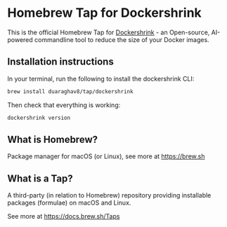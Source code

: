# Homebrew Tap for Dockershrink
This is the official Homebrew Tap for [Dockershrink](https://github.com/duaraghav8/dockershrink) - an Open-source, AI-powered commandline tool to reduce the size of your Docker images.

## Installation instructions
In your terminal, run the following to install the dockershrink CLI:

```bash
brew install duaraghav8/tap/dockershrink
```

Then check that everything is working:
```bash
dockershrink version
```

## What is Homebrew?

Package manager for macOS (or Linux), see more at https://brew.sh

## What is a Tap?

A third-party (in relation to Homebrew) repository providing installable packages (formulae) on macOS and Linux.

See more at https://docs.brew.sh/Taps
